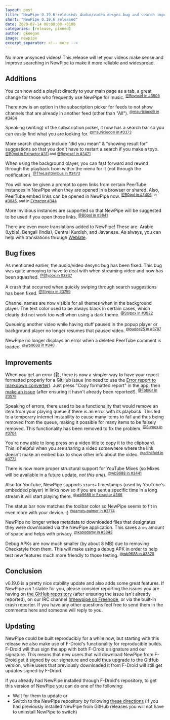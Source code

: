 ```yaml
---
layout: post
title: "NewPipe 0.19.6 released: Audio/video desync bug and search improvements"
short: "NewPipe 0.19.6 released"
date: 2020-07-14 00:00:00 +0100
categories: [release, pinned]
author: gkeegan
image: newpipe
excerpt_separator: <!-- more -->
---
```


No more unsynced videos! This release will let your videos make sense and improve searching in NewPipe to make it more reliable and widespread.

<!-- more -->

## Additions

You can now add a playlist directly to your main page as a tab, a great change for those who frequently use NewPipe for music. <sup>[@Royosef in #3506](https://github.com/TeamNewPipe/NewPipe/pull/3506)</sup>

There now is an option in the subscription picker for feeds to not show channels that are already in another feed (other than "All"). <sup>[@mauriciocolli in #3404](https://github.com/TeamNewPipe/NewPipe/pull/3404)</sup>

Speaking (writing) of the subscription picker, it now has a search bar so you can easily find what you are looking for. <sup>[@mauriciocolli in #3373](https://github.com/TeamNewPipe/NewPipe/pull/3373)</sup>

More search changes include "did you mean" & "showing result for" suggestions so that you don't have to restart a search if you make a tpyo. <sup>[@B0pol in Extractor #311](https://github.com/TeamNewPipe/NewPipeExtractor/pull/311) and [@Royosef in #3471](https://github.com/TeamNewPipe/NewPipe/pull/3471)</sup>

When using the background player, you can fast forward and rewind through the playback from within the menu for it (not through the notification). <sup>[@TheLastGimbus in #3473](https://github.com/TeamNewPipe/NewPipe/pull/3437)</sup>

You will now be given a prompt to open links from certain PeerTube instances in NewPipe when they are opened in a browser or shared. Also, PeerTube embed links can be opened in NewPipe now. <sup>[@B0pol in #3406](https://github.com/TeamNewPipe/NewPipe/pull/3406), in [#3845](https://github.com/TeamNewPipe/NewPipe/pull/3845), and in [Extractor #344](https://github.com/TeamNewPipe/NewPipeExtractor/pull/344)</sup>

More Invidious instances are supported so that NewPipe will be suggested to be used if you open those links. <sup>[@B0pol in #3841](https://github.com/TeamNewPipe/NewPipe/pull/3841)</sup>

There are even more translations added to NewPipe! These are: Arabic (Lybia), Bengali (India), Central Kurdish, and Javanese. As always, you can help with translations through [Weblate](https://github.com/TeamNewPipe/NewPipe/blob/dev/.github/CONTRIBUTING.md#translation).

## Bug fixes

As mentioned earlier, the audio/video desync bug has been fixed. This bug was quite annoying to have to deal with when streaming video and now has been squashed. <sup>[@Stypox in #3837](https://github.com/TeamNewPipe/NewPipe/pull/3837)</sup>

A crash that occurred when quickly swiping through search suggestions has been fixed. <sup>[@Stypox in #3759](https://github.com/TeamNewPipe/NewPipe/pull/3759)</sup>

Channel names are now visible for all themes when in the background player. The text color used to be always black in certain cases, which clearly did not work too well when using a dark theme. <sup>[@Stypox in #3822](https://github.com/TeamNewPipe/NewPipe/pull/3822)</sup>

Queueing another video while having stuff paused in the popup player or background player no longer resumes that paused video. <sup>[@budde25 in #3787](https://github.com/TeamNewPipe/NewPipe/pull/3787)</sup>

NewPipe no longer displays an error when a deleted PeerTube comment is loaded. <sup>[@wb9688 in #340](https://github.com/TeamNewPipe/NewPipeExtractor/pull/340)</sup>

## Improvements

When you get an error (🙁), there is now a simpler way to have your report formatted properly for a GitHub issue (no need to use the [Error report to markdown converter](https://teamnewpipe.github.io/CrashReportToMarkdown/)). Just press "Copy formatted report" in the app, then [make an issue](https://github.com/TeamNewPipe/NewPipe/issues/new?assignees=&labels=bug&template=bug_report.md) (after ensuring it hasn't already been reported!). <sup>[@TobiGr in #3579](https://github.com/TeamNewPipe/NewPipe/pull/3579)</sup>

Speaking of errors, there used to be a functionality that would remove an item from your playing queue if there is an error with its playback. This led to a temporary internet instability to cause many items to fail and thus being removed from the queue, making it possible for many items to be falsely removed. This functionality has been removed to fix the problem. <sup>[@Stypox in #3704](https://github.com/TeamNewPipe/NewPipe/pull/3704)</sup>

You're now able to long press on a video title to copy it to the clipboard. This is helpful when you are sharing a video somewhere where the link doesn't make an embed box to show other info about the video. <sup>[@adinilfeld in #3772](https://github.com/TeamNewPipe/NewPipe/pull/3772)</sup>

There is now more proper structural support for YouTube Mixes (so Mixes will be available in a future update, *not this one*). <sup>[@wb9688 in #3441](https://github.com/TeamNewPipe/NewPipe/pull/3441)</sup>

Also for YouTube, NewPipe supports `start=` timestamps (used by YouTube's embedded player) in links now so if you are sent a specific time in a long stream it will start playing there. <sup>[@wb9688 in Extractor #366](https://github.com/TeamNewPipe/NewPipeExtractor/pull/366)</sup>

The status bar now matches the toolbar color so NewPipe seems to fit in even more with your device. :) <sup>[@eames-palmer in #3774](https://github.com/TeamNewPipe/NewPipe/pull/3774)</sup>

NewPipe no longer writes metadata to downloaded files that designates they were downloaded via the NewPipe application. This saves a <small><small>tiny</small></small> amount of space and helps with privacy. <sup>[@kapodamy in #3843](https://github.com/TeamNewPipe/NewPipe/pull/3843)</sup>

Debug APKs are now much smaller (by about 8 MB) due to removing Checkstyle from them. This will make using a debug APK in order to help test new features much more friendly to those testing. <sup>[@wb9688 in #3828](https://github.com/TeamNewPipe/NewPipe/pull/3828)</sup>

## Conclusion

v0.19.6 is a pretty nice stability update and also adds some great features. If NewPipe *isn't* stable for you, please consider reporting the issues you are having on [the GitHub repository](https://github.com/TeamNewPipe/NewPipe) (after ensuring the issue isn't already reported), on our IRC channel ([#newpipe on Freenode](https://webchat.freenode.net/?channels=newpipe), or via the built-in crash reporter. If you have any other questions feel free to send them in the comments here and someone will reply to you.

## Updating

NewPipe could be built reproducibly for a while now, but starting with this release we also make use of F-Droid's functionality for reproducible builds. F-Droid will thus sign the app with both F-Droid's signature and our signature. This means that new users that will download NewPipe from F-Droid get it signed by our signature and could thus upgrade to the GitHub version, while users that previously downloaded it from F-Droid will still get updates signed by F-Droid.

If you already had NewPipe installed through F-Droid's repository, to get this version of NewPipe you can do one of the following:
- Wait for them to update or
- Switch to the NewPipe repository by following [these directions](https://newpipe.schabi.org/blog/announcement/f-droid/pinned/f-droid-repo/) (if you had previously installed NewPipe from GitHub releases you will not have to uninstall NewPipe to switch)
